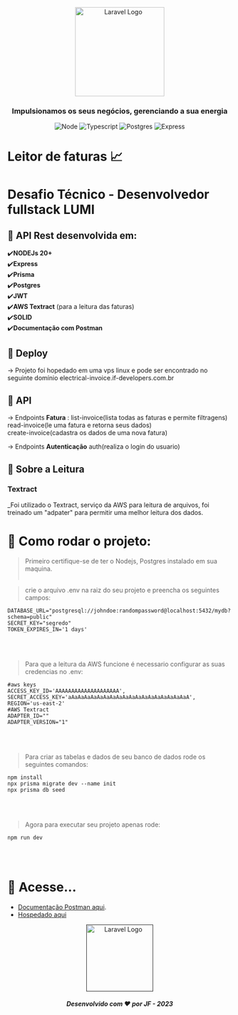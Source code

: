 <p align="center" backgroud="#000">
    <a href=" target="_blank"><img src="https://uploads-ssl.webflow.com/62f9249c43126cafce10bc33/62ffcb77b4351b3d229aa6a9_logo-lumi-green.svg" width="200" alt="Laravel Logo"></a>
    <h3 align="center">Impulsionamos os seus negócios, gerenciando a sua energia</h3>
</p>

<p align="center">
<img src="https://img.shields.io/badge/Node.js-43853D?style=for-the-badge&logo=node.js&logoColor=white" alt="Node">
<img src="https://img.shields.io/badge/TypeScript-007ACC?style=for-the-badge&logo=typescript&logoColor=white" alt="Typescript">
<img src="https://img.shields.io/badge/PostgreSQL-316192?style=for-the-badge&logo=postgresql&logoColor=white" alt="Postgres">
<img src="https://img.shields.io/badge/Express.js-404D59?style=for-the-badge" alt="Express">
</p>

# Leitor de faturas 📈

# Desafio Técnico - Desenvolvedor fullstack LUMI

## 🚀 API Rest desenvolvida em:<br/>
✔️**NODEJs 20+**<br/>
✔️**Express**<br/>
✔️**Prisma**<br/>
✔️**Postgres**<br/>
✔️**JWT**<br/>
✔️**AWS Textract** (para a leitura das faturas)<br/>
✔️**SOLID**<br/>
✔️**Documentação com Postman**<br/>

## 🚀 Deploy
-> Projeto foi hopedado em uma vps linux e pode ser encontrado no seguinte domínio electrical-invoice.if-developers.com.br

## 🚀 API
-> Endpoints **Fatura** :
list-invoice(lista todas as faturas e permite filtragens)<br/>
read-invoice(le uma fatura e retorna seus dados)<br/>
create-invoice(cadastra os dados de uma nova fatura)<br/>

-> Endpoints **Autenticação**
auth(realiza o login do usuario)


## 🚀 Sobre a Leitura
### Textract
_Foi utilizado o Textract, serviço da AWS para leitura de arquivos, foi treinado um "adpater" para permitir uma melhor leitura dos dados.

# 🚀 Como rodar o projeto:
> Primeiro certifique-se de ter o Nodejs, Postgres  instalado  em sua maquina.<br/><br/>

> crie o arquivo .env na raiz do seu projeto e preencha os seguintes campos:
```
DATABASE_URL="postgresql://johndoe:randompassword@localhost:5432/mydb?schema=public"
SECRET_KEY="segredo"
TOKEN_EXPIRES_IN='1 days'
```
<br/><br/>
> Para que a leitura da AWS funcione é necessario configurar as suas credencias no .env:
```
#aws keys
ACCESS_KEY_ID='AAAAAAAAAAAAAAAAAAAA',
SECRET_ACCESS_KEY='aAaAaAaAaAaAaAaAaAaAaAaAaAaAaAaAaAaAaA',
REGION='us-east-2'
#AWS Textract
ADAPTER_ID=""
ADAPTER_VERSION="1"
```
 <br/><br/>
> Para criar as tabelas e dados de seu banco de dados rode os seguintes comandos:
```
npm install
npx prisma migrate dev --name init
npx prisma db seed
 ```
<br/><br/>
> Agora para executar seu projeto apenas rode:
```
npm run dev
```
<br/><br/>
# 🚀 Acesse...
- [Documentação Postman aqui](https://documenter.getpostman.com/view/12476316/2s9YsDmFf1).
- [Hospedado aqui](https://electrical-invoice.if-developers.com.br)

<p align="center">
    <a href="" target="_blank"><img src="https://uploads-ssl.webflow.com/62f9249c43126cafce10bc33/62ffcb77b4351b3d229aa6a9_logo-lumi-green.svg" width="150" alt="Laravel Logo"></a>
    <h5 align="center">Desenvolvido com ♥ por JF - 2023</h5>
</p>
